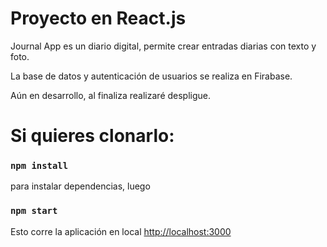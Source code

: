 # Proyecto en React.js
Journal App es un diario digital, permite crear entradas diarias con texto y foto.

La base de datos y autenticación de usuarios se realiza en Firabase.

Aún en desarrollo, al finaliza realizaré despligue. 


# Si quieres clonarlo:

### `npm install`
para instalar dependencias, luego

### `npm start`

Esto corre la aplicación en local
 [http://localhost:3000](http://localhost:3000)
